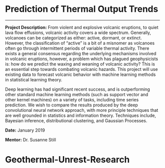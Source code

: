# Prediction of Thermal Output Trends
___

**Project Description:** From violent and explosive volcanic eruptions, to quiet lava flow effusions, volcanic activity covers a wide spectrum. Generally, volcanoes can be categorized as either: active, dormant, or extinct. However, the classification of “active” is a bit of a misnomer as volcanoes often go through intermittent periods of variable thermal activity. There exists a general consensus regarding the underlying mechanisms involved in volcanic eruptions, however, a problem which has plagued geophysicists is: how do we predict the waxing and weaning of volcanic activity? This is an essential step towards combating volcanic hazards. This project will use existing data to forecast volcanic behavior with machine learning methods in statistical learning theory.

Deep learning has had significant recent success, and is outperforming other standard machine learning methods (such as support vector and other kernel machines) on a variety of tasks, including time series prediction. We wish to compare the results produced by the deep convolutional neural network approach, with more principle techniques that are well grounded in statistics and information theory. Techniques include, Bayesian inference, distributional clustering, and Gaussian Processes.

**Date:** January 2019

**Mentor:** Dr. Susanne Still

# Geothermal-Unrest-Research
